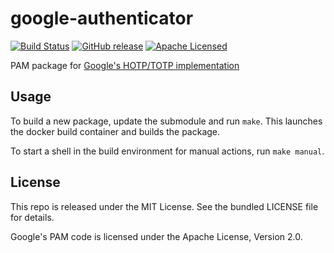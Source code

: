 google-authenticator
=======

[![Build Status](https://img.shields.io/travis/com/amylum/google-authenticator.svg)](https://travis-ci.com/amylum/google-authenticator)
[![GitHub release](https://img.shields.io/github/release/amylum/google-authenticator.svg)](https://github.com/amylum/google-authenticator/releases)
[![Apache Licensed](http://img.shields.io/badge/license-Apache-green.svg)](https://tldrlegal.com/license/apache-license-2.0-(apache-2.0))

PAM package for [Google's HOTP/TOTP implementation](https://github.com/google/google-authenticator)

## Usage

To build a new package, update the submodule and run `make`. This launches the docker build container and builds the package.

To start a shell in the build environment for manual actions, run `make manual`.

## License

This repo is released under the MIT License. See the bundled LICENSE file for details.

Google's PAM code is licensed under the Apache License, Version 2.0.

